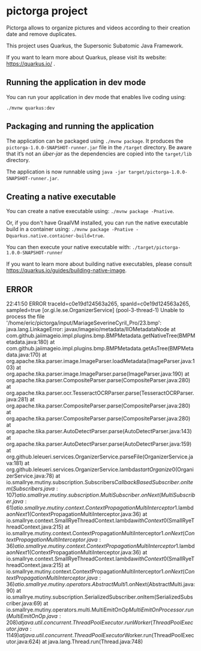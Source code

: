 # pictorga project

Pictorga allows to organize pictures and videos according to their creation date and remove duplicates. 

This project uses Quarkus, the Supersonic Subatomic Java Framework.

If you want to learn more about Quarkus, please visit its website: https://quarkus.io/ .

## Running the application in dev mode

You can run your application in dev mode that enables live coding using:
```
./mvnw quarkus:dev
```

## Packaging and running the application

The application can be packaged using `./mvnw package`.
It produces the `pictorga-1.0.0-SNAPSHOT-runner.jar` file in the `/target` directory.
Be aware that it’s not an _über-jar_ as the dependencies are copied into the `target/lib` directory.

The application is now runnable using `java -jar target/pictorga-1.0.0-SNAPSHOT-runner.jar`.

## Creating a native executable

You can create a native executable using: `./mvnw package -Pnative`.

Or, if you don't have GraalVM installed, you can run the native executable build in a container using: `./mvnw package -Pnative -Dquarkus.native.container-build=true`.

You can then execute your native executable with: `./target/pictorga-1.0.0-SNAPSHOT-runner`

If you want to learn more about building native executables, please consult https://quarkus.io/guides/building-native-image.

## ERROR

22:41:50 ERROR traceId=c0e19d124563a265, spanId=c0e19d124563a265, sampled=true [or.gi.le.se.OrganizerService] (pool-3-thread-1) Unable to process the file '/home/eric/pictorga/input/MariageSeverineCyril_Pro/23.bmp': java.lang.LinkageError: javax/imageio/metadata/IIOMetadataNode
	at com.github.jaiimageio.impl.plugins.bmp.BMPMetadata.getNativeTree(BMPMetadata.java:180)
	at com.github.jaiimageio.impl.plugins.bmp.BMPMetadata.getAsTree(BMPMetadata.java:170)
	at org.apache.tika.parser.image.ImageParser.loadMetadata(ImageParser.java:103)
	at org.apache.tika.parser.image.ImageParser.parse(ImageParser.java:190)
	at org.apache.tika.parser.CompositeParser.parse(CompositeParser.java:280)
	at org.apache.tika.parser.ocr.TesseractOCRParser.parse(TesseractOCRParser.java:281)
	at org.apache.tika.parser.CompositeParser.parse(CompositeParser.java:280)
	at org.apache.tika.parser.CompositeParser.parse(CompositeParser.java:280)
	at org.apache.tika.parser.AutoDetectParser.parse(AutoDetectParser.java:143)
	at org.apache.tika.parser.AutoDetectParser.parse(AutoDetectParser.java:159)
	at org.github.leleueri.services.OrganizerService.parseFile(OrganizerService.java:181)
	at org.github.leleueri.services.OrganizerService.lambda$startOrganize$0(OrganizerService.java:78)
	at io.smallrye.mutiny.subscription.Subscribers$CallbackBasedSubscriber.onItem(Subscribers.java:107)
	at io.smallrye.mutiny.subscription.MultiSubscriber.onNext(MultiSubscriber.java:61)
	at io.smallrye.mutiny.context.ContextPropagationMultiInterceptor$1.lambda$onNext$1(ContextPropagationMultiInterceptor.java:36)
	at io.smallrye.context.SmallRyeThreadContext.lambda$withContext$0(SmallRyeThreadContext.java:215)
	at io.smallrye.mutiny.context.ContextPropagationMultiInterceptor$1.onNext(ContextPropagationMultiInterceptor.java:36)
	at io.smallrye.mutiny.context.ContextPropagationMultiInterceptor$1.lambda$onNext$1(ContextPropagationMultiInterceptor.java:36)
	at io.smallrye.context.SmallRyeThreadContext.lambda$withContext$0(SmallRyeThreadContext.java:215)
	at io.smallrye.mutiny.context.ContextPropagationMultiInterceptor$1.onNext(ContextPropagationMultiInterceptor.java:36)
	at io.smallrye.mutiny.operators.AbstractMulti$1.onNext(AbstractMulti.java:90)
	at io.smallrye.mutiny.subscription.SerializedSubscriber.onItem(SerializedSubscriber.java:69)
	at io.smallrye.mutiny.operators.multi.MultiEmitOnOp$MultiEmitOnProcessor.run(MultiEmitOnOp.java:208)
	at java.util.concurrent.ThreadPoolExecutor.runWorker(ThreadPoolExecutor.java:1149)
	at java.util.concurrent.ThreadPoolExecutor$Worker.run(ThreadPoolExecutor.java:624)
	at java.lang.Thread.run(Thread.java:748)
